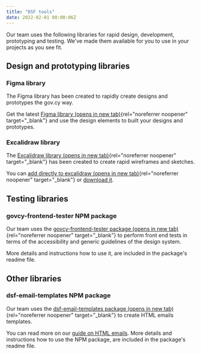 ```yaml
---
title: "DSF tools"
date: 2022-02-01 00:00:06Z
--- 
```

Our team uses the following libraries for rapid design, development, prototyping and testing. We've made them available for you to use in your projects as you see fit. 

## Design and prototyping libraries

### Figma library
The Figma library has been created to rapidly create designs and prototypes the gov.cy way. 

Get the latest [Figma library (opens in new tab)](https://www.figma.com/community/file/1188065288540425761){rel="noreferrer noopener" target="_blank"} and use the design elements to built your designs and prototypes.  

### Excalidraw library
The [Excalidraw library (opens in new tab)]({{site.exalidraw.homeUrl}}){rel="noreferrer noopener" target="_blank"} has been created to create rapid wireframes and sketches.

You can [add directly to excalidraw (opens in new tab)]({{site.exalidraw.addUrl}}){rel="noreferrer noopener" target="_blank"} or [download it]({{site.exalidraw.downloadUrl}}). 

## Testing libraries

### govcy-frontend-tester NPM package
Our team uses the  [govcy-frontend-tester package (opens in new tab)](https://www.npmjs.com/package/@gov-cy/govcy-frontend-tester){rel="noreferrer noopener" target="_blank"} to perform front end tests in terms of the accessibility and generic guidelines of the design system.

More details and instructions how to use it, are included in the package's readme file. 

## Other libraries

### dsf-email-templates NPM package

Our team uses the [dsf-email-templates package (opens in new tab)](https://www.npmjs.com/package/@gov-cy/dsf-email-templates){rel="noreferrer noopener" target="_blank"} to create HTML emails templates.

You can read more on our [guide on HTML emails](../../guides/create_an_html_email/). More details and instructions how to use the NPM package, are included in the package's readme file. 
